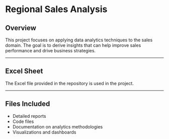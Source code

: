 # Regional Sales Analysis

## Overview  
This project focuses on applying data analytics techniques to the sales domain. The goal is to derive insights that can help improve sales performance and drive business strategies.

---

## Excel Sheet  
The Excel file provided in the repository is used in the project.

---

## Files Included  
- Detailed reports  
- Code files  
- Documentation on analytics methodologies  
- Visualizations and dashboards  
